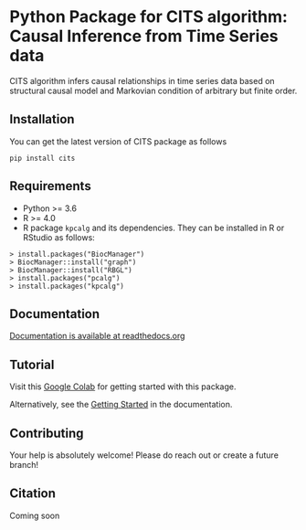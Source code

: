 # Python Package for CITS algorithm: Causal Inference from Time Series data

CITS algorithm infers causal relationships in time series data based on structural causal model and Markovian condition of arbitrary but finite order.

## Installation

You can get the latest version of CITS package as follows

`pip install cits`

## Requirements

- Python >= 3.6
- R >= 4.0
- R package `kpcalg` and its dependencies. They can be installed in R or RStudio as follows:

```
> install.packages("BiocManager")
> BiocManager::install("graph")
> BiocManager::install("RBGL")
> install.packages("pcalg")
> install.packages("kpcalg")
```


## Documentation

[Documentation is available at readthedocs.org](https://cits.readthedocs.io/en/latest/)

## Tutorial

Visit this [Google Colab](https://colab.research.google.com/drive/1TS_uVnbiW9Pb1ywBVjHdL-lnrdFkJ3wp?usp=sharing) for getting started with this package.

Alternatively, see the [Getting Started](https://cits.readthedocs.io/en/latest/gettingstarted.html) in the documentation. 

## Contributing

Your help is absolutely welcome! Please do reach out or create a future branch!

## Citation

Coming soon
